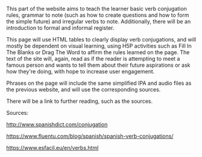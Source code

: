 
This part of the website aims to teach the learner basic verb conjugation rules, grammar to note (such as how to create questions and how to form the simple future) and irregular verbs to note. Additionally, there will be an introduction to formal and informal register.

This page will use HTML tables to clearly display verb conjugations, and will mostly be dependent on visual learning, using H5P activities such as Fill In The Blanks or Drag The Word to affirm the rules learned on the page. The text of the site will, again, read as if the reader is attempting to meet a famous person and wants to tell them about their future aspirations or ask how they're doing, with hope to increase user engagement.

Phrases on the page will include the same simplified IPA and audio files as the previous website, and will use the corresponding sources.

There will be a link to further reading, such as the sources.

Sources:

http://www.spanishdict.com/conjugation

https://www.fluentu.com/blog/spanish/spanish-verb-conjugations/

https://www.esfacil.eu/en/verbs.html
